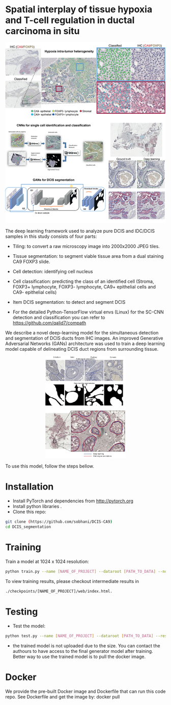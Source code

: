 # Spatial interplay of tissue hypoxia and T-cell regulation in ductal carcinoma in situ



<p align="center">
<img src="https://github.com/sobhani/DCIS-CA9/blob/main/Images/platform.png">
</p>

The deep learning framework used to analyze pure DCIS and IDC/DCIS samples in this study consists of four parts: 
* Tiling: to convert a raw microscopy image into 2000x2000 JPEG tiles. 
* Tissue segmentation: to segment viable tissue area from a dual staining CA9 FOXP3 slide.
* Cell detection: identifying cell nucleus
* Cell classification: predicting the class of an identified cell (Stroma, FOXP3+ lymphocyte, FOXP3- lymphocyte, CA9+ epithelial cells and CA9- epithelial cells)
* Item DCIS segmentation: to detect and segment DCIS

* For the detailed Python-TensorFlow virtual envs (Linux) for the SC-CNN detection and classification you can refer to   https://github.com/qalid7/compath 

We describe a novel deep-learning model for the simultaneous detection and segmentation of DCIS ducts from IHC images. 
An improved Generative Adversarial Networks (GANs) architecture was used to train a deep learning model capable of delineating DCIS duct regions from surrounding tissue.


<p align="center">
<img src="https://github.com/sobhani/DCIS-CA9/blob/main/Images/DCIS.jpg"
width=50% height=50%>
</p>

To use this model, follow the steps bellow.
# Installation
* Install PyTorch and dependencies from http://pytorch.org
* Install python libraries .
* Clone this repo:

```bash
git clone (https://github.com/sobhani/DCIS-CA9) 
cd DCIS_segmentation
```

# Training
Train a model at 1024 x 1024 resolution:

```bash
python train.py --name [NAME_OF_PROJECT] --dataroot [PATH_TO_DATA] --no_instance
```

To view training results, please checkout intermediate results in
```bash
./checkpoints/[NAME_OF_PROJECT]/web/index.html.
```

# Testing
* Test the model:

```bash
python test.py --name [NAME_OF_PROJECT] --dataroot [PATH_TO_DATA] --results_dir [PATH_TO_SAVE] --no_instance
```

* the trained model is not uploaded due to the size. You can contact the authours to have access to the final generator model after training. Better way to use the trained model is to pull the docker image.

# Docker
We provide the pre-built Docker image and Dockerfile that can run this code repo. See Dockerfile and get the image by: docker pull 
